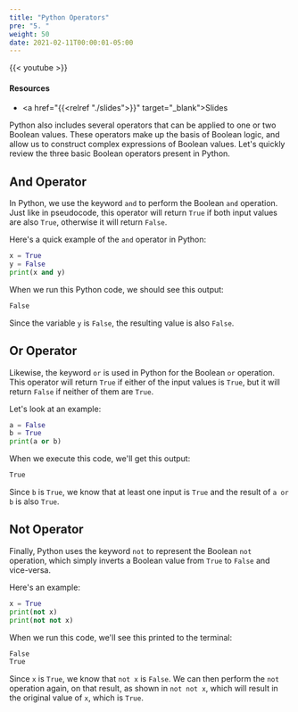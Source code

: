 ```yaml
---
title: "Python Operators"
pre: "5. "
weight: 50
date: 2021-02-11T00:00:01-05:00
---
```


{{< youtube >}}

#### Resources

* <a href="{{<relref "./slides">}}" target="_blank">Slides</a>

Python also includes several operators that can be applied to one or two Boolean values. These operators make up the basis of Boolean logic, and allow us to construct complex expressions of Boolean values. Let's quickly review the three basic Boolean operators present in Python.

## And Operator

In Python, we use the keyword `and` to perform the Boolean `and` operation. Just like in pseudocode, this operator will return `True` if both input values are also `True`, otherwise it will return `False`. 

Here's a quick example of the `and` operator in Python:

```python
x = True
y = False
print(x and y)
```

When we run this Python code, we should see this output:

```tex
False
```

Since the variable `y` is `False`, the resulting value is also `False`.

## Or Operator

Likewise, the keyword `or` is used in Python for the Boolean `or` operation. This operator will return `True` if either of the input values is `True`, but it will return `False` if neither of them are `True`.

Let's look at an example:

```python
a = False
b = True
print(a or b)
```

When we execute this code, we'll get this output:

```tex
True
```

Since `b` is `True`, we know that at least one input is `True` and the result of `a or b` is also `True`.

## Not Operator

Finally, Python uses the keyword `not` to represent the Boolean `not` operation, which simply inverts a Boolean value from `True` to `False` and vice-versa.

Here's an example:

```python
x = True
print(not x)
print(not not x)
```

When we run this code, we'll see this printed to the terminal:

```tex
False
True
```

Since `x` is `True`, we know that `not x` is `False`. We can then perform the `not` operation again, on that result, as shown in `not not x`, which will result in the original value of `x`, which is `True`.

